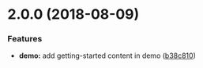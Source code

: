 <a name="2.0.0"></a>
# 2.0.0 (2018-08-09)


### Features

* **demo:** add getting-started content in demo ([b38c810](https://github.com/pfbrowning/ng-modal/commit/b38c810))



